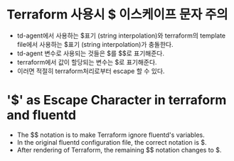 # Terraform 사용시 $ 이스케이프 문자 주의
- td-agent에서 사용하는 \$표기 (string interpolation)와  terraform의 template file에서 사용하는 $표기 (string interpolation)가 충돌한다.
- td-agent 변수로 사용되는 것들은 $를 $$로 표기해준다.
- terraform에서 값이 할당되는 변수는 $로 표기해준다.
- 이러면 적절히 terraform처리로부터 escape 할 수 있다.

# '$' as Escape Character in terraform and fluentd
- The $$ notation is to make Terraform ignore fluentd's variables.
- In the original fluentd configuration file, the correct notation is $.
- After rendering of Terraform, the remaining $$ notation changes to $.
